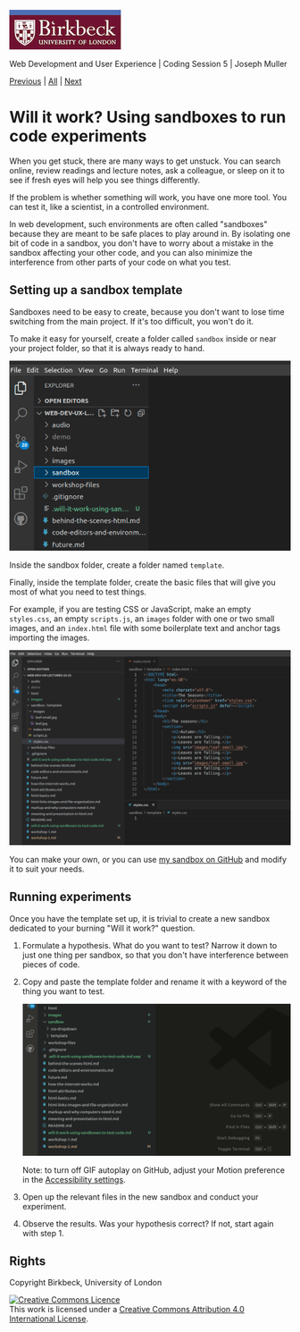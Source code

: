 ![Birkbeck, University of London](images/birkbeck-logo.jpg)

Web Development and User Experience | Coding Session 5 | Joseph Muller

[Previous](workshop-2.md) | [All](README.md) | [Next](html-forms.md)

# Will it work? Using sandboxes to run code experiments

When you get stuck, there are many ways to get unstuck. You can search online, review readings and lecture notes, ask a colleague, or sleep on it to see if fresh eyes will help you see things differently.

If the problem is whether something will work, you have one more tool. You can test it, like a scientist, in a controlled environment.

In web development, such environments are often called "sandboxes" because they are meant to be safe places to play around in. By isolating one bit of code in a sandbox, you don't have to worry about a mistake in the sandbox affecting your other code, and you can also minimize the interference from other parts of your code on what you test.

## Setting up a sandbox template

Sandboxes need to be easy to create, because you don't want to lose time switching from the main project. If it's too difficult, you won't do it.

To make it easy for yourself, create a folder called `sandbox` inside or near your project folder, so that it is always ready to hand.

![A sandbox folder in my project folders in VS Code](images/sandbox-create-vs-code.png)

Inside the sandbox folder, create a folder named `template`.

Finally, inside the template folder, create the basic files that will give you most of what you need to test things.

For example, if you are testing CSS or JavaScript, make an empty `styles.css`, an empty `scripts.js`, an `images` folder with one or two small images, and an `index.html` file with some boilerplate text and anchor tags importing the images.

![A sandbox folder in VS Code with template files](images/sandbox-template-vs-code.png)

You can make your own, or you can use [my sandbox on GitHub](sandbox) and modify it to suit your needs.

## Running experiments

Once you have the template set up, it is trivial to create a new sandbox dedicated to your burning "Will it work?" question.

1. Formulate a hypothesis. What do you want to test? Narrow it down to just one thing per sandbox, so that you don't have interference between pieces of code.

2. Copy and paste the template folder and rename it with a keyword of the thing you want to test.

    ![Copying and renaming the template folder](images/sandbox-copy-vs-code.gif)

    Note: to turn off GIF autoplay on GitHub, adjust your Motion preference in the [Accessibility settings](https://github.com/settings/accessibility).

3. Open up the relevant files in the new sandbox and conduct your experiment.

4. Observe the results. Was your hypothesis correct? If not, start again with step 1.

## Rights
Copyright Birkbeck, University of London

<a rel="license" href="http://creativecommons.org/licenses/by/4.0/"><img alt="Creative Commons Licence" src="https://i.creativecommons.org/l/by/4.0/88x31.png" /></a><br />This work is licensed under a <a rel="license" href="http://creativecommons.org/licenses/by/4.0/">Creative Commons Attribution 4.0 International License</a>.

